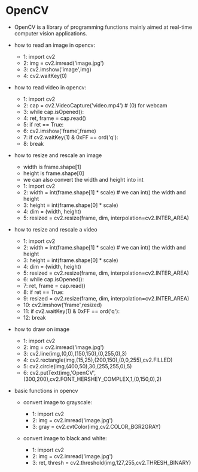 # OpenCV
- OpenCV is a library of programming functions mainly aimed at real-time computer vision applications.

- how to read an image in opencv:
    - 1: import cv2
    - 2: img = cv2.imread('image.jpg')
    - 3: cv2.imshow('image',img)
    - 4: cv2.waitKey(0)

- how to read video in opencv:
    - 1: import cv2
    - 2: cap = cv2.VideoCapture('video.mp4') # (0) for webcam
    - 3: while cap.isOpened(): 
    - 4: ret, frame = cap.read()
    - 5: if ret == True:
    - 6: cv2.imshow('frame',frame)
    - 7: if cv2.waitKey(1) & 0xFF == ord('q'):
    - 8: break

- how to resize and rescale an image
    - width is frame.shape[1]
    - height is frame.shape[0]
    - we can also convert the width and height into int
    - 1: import cv2
    - 2: width = int(frame.shape[1] * scale) # we can int() the width and height
    - 3: height = int(frame.shape[0] * scale)
    - 4: dim = (width, height)
    - 5: resized = cv2.resize(frame, dim, interpolation=cv2.INTER_AREA)

- how to resize and rescale a video
    - 1: import cv2
    - 2: width = int(frame.shape[1] * scale) # we can int() the width and height
    - 3: height = int(frame.shape[0] * scale)
    - 4: dim = (width, height)
    - 5: resized = cv2.resize(frame, dim, interpolation=cv2.INTER_AREA) 
    - 6: while cap.isOpened(): 
    - 7: ret, frame = cap.read()
    - 8: if ret == True:
    - 9: resized = cv2.resize(frame, dim, interpolation=cv2.INTER_AREA)
    - 10: cv2.imshow('frame',resized)
    - 11: if cv2.waitKey(1) & 0xFF == ord('q'):
    - 12: break

- how to draw on image
    - 1: import cv2
    - 2: img = cv2.imread('image.jpg')
    - 3: cv2.line(img,(0,0),(150,150),(0,255,0),3)
    - 4: cv2.rectangle(img,(15,25),(200,150),(0,0,255),cv2.FILLED)
    - 5: cv2.circle(img,(400,50),30,(255,255,0),5)
    - 6: cv2.putText(img,'OpenCV',(300,200),cv2.FONT_HERSHEY_COMPLEX,1,(0,150,0),2)

- basic functions in opencv
    - convert image to grayscale:
        - 1: import cv2
        - 2: img = cv2.imread('image.jpg')
        - 3: gray = cv2.cvtColor(img,cv2.COLOR_BGR2GRAY)
        
    - convert image to black and white:
        - 1: import cv2 
        - 2: img = cv2.imread('image.jpg')
        - 3: ret, thresh = cv2.threshold(img,127,255,cv2.THRESH_BINARY)